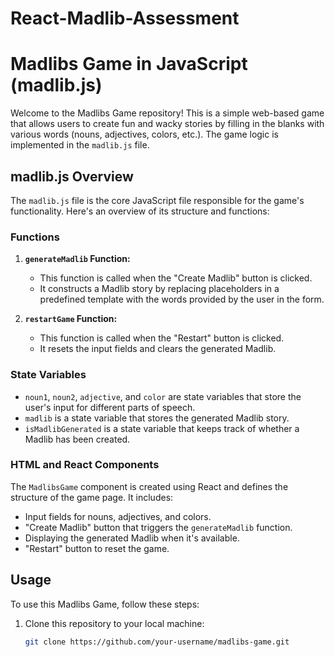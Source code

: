 # React-Madlib-Assessment
# Madlibs Game in JavaScript (madlib.js)

Welcome to the Madlibs Game repository! This is a simple web-based game that allows users to create fun and wacky stories by filling in the blanks with various words (nouns, adjectives, colors, etc.). The game logic is implemented in the `madlib.js` file.

## madlib.js Overview

The `madlib.js` file is the core JavaScript file responsible for the game's functionality. Here's an overview of its structure and functions:

### Functions

1. **`generateMadlib` Function:**

   - This function is called when the "Create Madlib" button is clicked.
   - It constructs a Madlib story by replacing placeholders in a predefined template with the words provided by the user in the form.

2. **`restartGame` Function:**

   - This function is called when the "Restart" button is clicked.
   - It resets the input fields and clears the generated Madlib.

### State Variables

- `noun1`, `noun2`, `adjective`, and `color` are state variables that store the user's input for different parts of speech.
- `madlib` is a state variable that stores the generated Madlib story.
- `isMadlibGenerated` is a state variable that keeps track of whether a Madlib has been created.

### HTML and React Components

The `MadlibsGame` component is created using React and defines the structure of the game page. It includes:

- Input fields for nouns, adjectives, and colors.
- "Create Madlib" button that triggers the `generateMadlib` function.
- Displaying the generated Madlib when it's available.
- "Restart" button to reset the game.

## Usage

To use this Madlibs Game, follow these steps:

1. Clone this repository to your local machine:

   ```bash
   git clone https://github.com/your-username/madlibs-game.git
